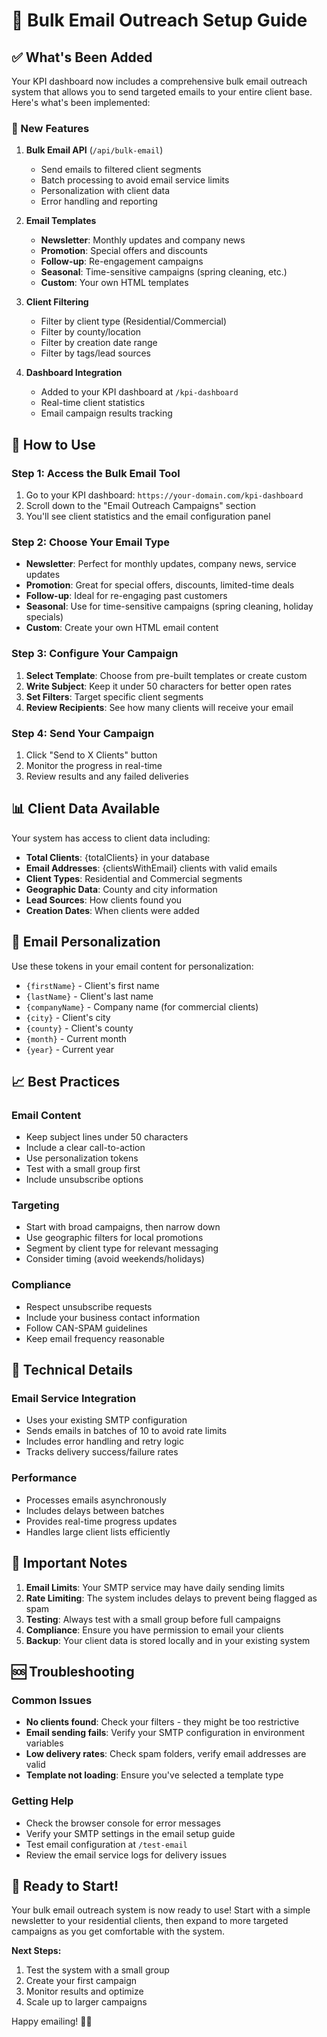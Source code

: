 # 📧 Bulk Email Outreach Setup Guide

## ✅ What's Been Added

Your KPI dashboard now includes a comprehensive bulk email outreach system that allows you to send targeted emails to your entire client base. Here's what's been implemented:

### 🚀 New Features

1. **Bulk Email API** (`/api/bulk-email`)
   - Send emails to filtered client segments
   - Batch processing to avoid email service limits
   - Personalization with client data
   - Error handling and reporting

2. **Email Templates**
   - **Newsletter**: Monthly updates and company news
   - **Promotion**: Special offers and discounts
   - **Follow-up**: Re-engagement campaigns
   - **Seasonal**: Time-sensitive campaigns (spring cleaning, etc.)
   - **Custom**: Your own HTML templates

3. **Client Filtering**
   - Filter by client type (Residential/Commercial)
   - Filter by county/location
   - Filter by creation date range
   - Filter by tags/lead sources

4. **Dashboard Integration**
   - Added to your KPI dashboard at `/kpi-dashboard`
   - Real-time client statistics
   - Email campaign results tracking

## 🎯 How to Use

### Step 1: Access the Bulk Email Tool
1. Go to your KPI dashboard: `https://your-domain.com/kpi-dashboard`
2. Scroll down to the "Email Outreach Campaigns" section
3. You'll see client statistics and the email configuration panel

### Step 2: Choose Your Email Type
- **Newsletter**: Perfect for monthly updates, company news, service updates
- **Promotion**: Great for special offers, discounts, limited-time deals
- **Follow-up**: Ideal for re-engaging past customers
- **Seasonal**: Use for time-sensitive campaigns (spring cleaning, holiday specials)
- **Custom**: Create your own HTML email content

### Step 3: Configure Your Campaign
1. **Select Template**: Choose from pre-built templates or create custom
2. **Write Subject**: Keep it under 50 characters for better open rates
3. **Set Filters**: Target specific client segments
4. **Review Recipients**: See how many clients will receive your email

### Step 4: Send Your Campaign
1. Click "Send to X Clients" button
2. Monitor the progress in real-time
3. Review results and any failed deliveries

## 📊 Client Data Available

Your system has access to client data including:
- **Total Clients**: {totalClients} in your database
- **Email Addresses**: {clientsWithEmail} clients with valid emails
- **Client Types**: Residential and Commercial segments
- **Geographic Data**: County and city information
- **Lead Sources**: How clients found you
- **Creation Dates**: When clients were added

## 🎨 Email Personalization

Use these tokens in your email content for personalization:
- `{firstName}` - Client's first name
- `{lastName}` - Client's last name
- `{companyName}` - Company name (for commercial clients)
- `{city}` - Client's city
- `{county}` - Client's county
- `{month}` - Current month
- `{year}` - Current year

## 📈 Best Practices

### Email Content
- Keep subject lines under 50 characters
- Include a clear call-to-action
- Use personalization tokens
- Test with a small group first
- Include unsubscribe options

### Targeting
- Start with broad campaigns, then narrow down
- Use geographic filters for local promotions
- Segment by client type for relevant messaging
- Consider timing (avoid weekends/holidays)

### Compliance
- Respect unsubscribe requests
- Include your business contact information
- Follow CAN-SPAM guidelines
- Keep email frequency reasonable

## 🔧 Technical Details

### Email Service Integration
- Uses your existing SMTP configuration
- Sends emails in batches of 10 to avoid rate limits
- Includes error handling and retry logic
- Tracks delivery success/failure rates

### Performance
- Processes emails asynchronously
- Includes delays between batches
- Provides real-time progress updates
- Handles large client lists efficiently

## 🚨 Important Notes

1. **Email Limits**: Your SMTP service may have daily sending limits
2. **Rate Limiting**: The system includes delays to prevent being flagged as spam
3. **Testing**: Always test with a small group before full campaigns
4. **Compliance**: Ensure you have permission to email your clients
5. **Backup**: Your client data is stored locally and in your existing system

## 🆘 Troubleshooting

### Common Issues
- **No clients found**: Check your filters - they might be too restrictive
- **Email sending fails**: Verify your SMTP configuration in environment variables
- **Low delivery rates**: Check spam folders, verify email addresses are valid
- **Template not loading**: Ensure you've selected a template type

### Getting Help
- Check the browser console for error messages
- Verify your SMTP settings in the email setup guide
- Test email configuration at `/test-email`
- Review the email service logs for delivery issues

## 🎉 Ready to Start!

Your bulk email outreach system is now ready to use! Start with a simple newsletter to your residential clients, then expand to more targeted campaigns as you get comfortable with the system.

**Next Steps:**
1. Test the system with a small group
2. Create your first campaign
3. Monitor results and optimize
4. Scale up to larger campaigns

Happy emailing! 📧✨
